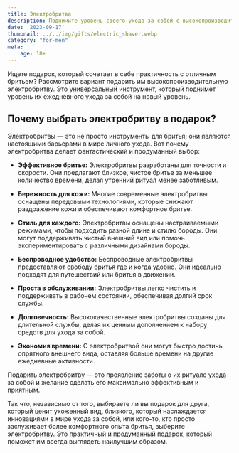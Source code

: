 ```yaml
---
title: Электробритва
description: Поднимите уровень своего ухода за собой с высокопроизводительной электробритвой.
date: '2023-09-17'
thumbnail: ../../img/gifts/electric_shaver.webp
category: "for-men"
meta:
    age: 18+
---
```

Ищете подарок, который сочетает в себе практичность с отличным бритьем? Рассмотрите вариант подарить им высокопроизводительную электробритву. Это универсальный инструмент, который поднимет уровень их ежедневного ухода за собой на новый уровень.

## Почему выбрать электробритву в подарок?

Электробритвы — это не просто инструменты для бритья; они являются настоящими барьерами в мире личного ухода. Вот почему электробритва делает фантастический и продуманный выбор:

- **Эффективное бритье:** Электробритвы разработаны для точности и скорости. Они предлагают близкое, чистое бритье за меньшее количество времени, делая утренний ритуал менее заботливым.

- **Бережность для кожи:** Многие современные электробритвы оснащены передовыми технологиями, которые снижают раздражение кожи и обеспечивают комфортное бритье.

- **Стиль для каждого:** Электробритвы оснащены настраиваемыми режимами, чтобы подходить разной длине и стилю бороды. Они могут поддерживать чистый внешний вид или помочь экспериментировать с различными дизайнами бороды.

- **Беспроводное удобство:** Беспроводные электробритвы предоставляют свободу бритья где и когда удобно. Они идеально подходят для путешествий или бритья в движении.

- **Проста в обслуживании:** Электробритвы легко чистить и поддерживать в рабочем состоянии, обеспечивая долгий срок службы.

- **Долговечность:** Высококачественные электробритвы созданы для длительной службы, делая их ценным дополнением к набору средств для ухода за собой.

- **Экономия времени:** С электробритвой они могут быстро достичь опрятного внешнего вида, оставляя больше времени на другие ежедневные активности.

Подарить электробритву — это проявление заботы о их ритуале ухода за собой и желание сделать его максимально эффективным и приятным.

Так что, независимо от того, выбираете ли вы подарок для друга, который ценит ухоженный вид, близкого, который наслаждается инновациями в мире ухода за собой, или кого-то, кто просто заслуживает более комфортного опыта бритья, выберите электробритву. Это практичный и продуманный подарок, который поможет им всегда выглядеть наилучшим образом.
